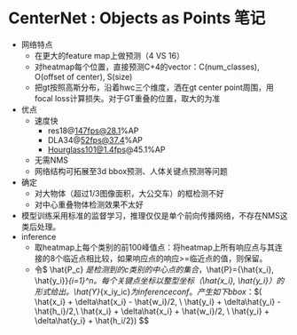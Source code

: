# CenterNet : Objects as Points 笔记

- 网络特点
  - 在更大的feature map上做预测（4 VS 16）
  - 对heatmap每个位置，直接预测C+4的vector：C(num_classes), O(offset of center), S(size)
  - 把gt按照高斯分布，沿着hwc三个维度，洒在gt center point周围，用focal loss计算损失。对于GT重叠的位置，取大的为准
- 优点
  - 速度快 
    - res18@147fps@28.1%AP
    - DLA34@52fps@37.4%AP
    - Hourglass101@1.4fps@45.1%AP 
  - 无需NMS
  - 网络结构可拓展至3d bbox预测、人体关键点预测等问题
- 确定
  - 对大物体（超过1/3图像面积，大公交车）的框检测不好
  - 对中心重叠物体检测效果不太好
- 模型训练采用标准的监督学习，推理仅仅是单个前向传播网络，不存在NMS这类后处理。
- inference
  - 取heatmap上每个类别的前100峰值点：将heatmap上所有响应点与其连接的8个临近点相比较，如果响应点的响应>=临近点的值，则保留。
  - 令$ \hat{P_c} $是检测到的c类别的中心点的集合，$\hat{P}=\{\hat{x_i}, \hat{y_i}\}_{i=1}^n$。每个关键点坐标以整型坐标$（\hat{x_i}, \hat{y_i}）$的形式给出。$\hat{Y}_{x_iy_ic}$为inference conf。产生如下bbox：$$( \hat{x_i} + \delta\hat{x_i} - \hat{w_i}/2, \ \hat{y_i} + \delta\hat{y_i} - \hat{h_i}/2,\\ \hat{x_i} + \delta\hat{x_i} + \hat{w_i}/2, \ \hat{y_i} + \delta\hat{y_i} + \hat{h_i/2}) $$ 
